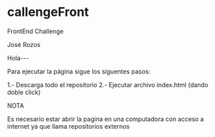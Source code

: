 # callengeFront
FrontEnd Challenge

José Rozos

Hola---

Para ejecutar la página sigue los siguentes pasos:

1.- Descarga todo el repositorio
2.- Ejecutar archivo index.html (dando doble click)

NOTA

Es necesario estar abrir la pagina en una computadora con acceso a internet ya que llama repositorios externos


